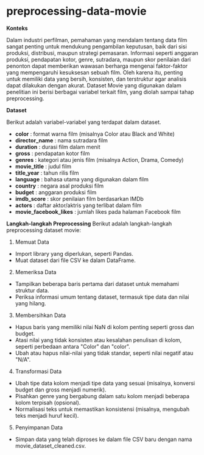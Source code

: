 # preprocessing-data-movie

**Konteks**

Dalam industri perfilman, pemahaman yang mendalam tentang data film sangat penting untuk mendukung pengambilan keputusan, baik dari sisi produksi, distribusi, maupun strategi pemasaran. Informasi seperti anggaran produksi, pendapatan kotor, genre, sutradara, maupun skor penilaian dari penonton dapat memberikan wawasan berharga mengenai faktor-faktor yang mempengaruhi kesuksesan sebuah film. Oleh karena itu, penting untuk memiliki data yang bersih, konsisten, dan terstruktur agar analisis dapat dilakukan dengan akurat. Dataset Movie yang digunakan dalam penelitian ini berisi berbagai variabel terkait film, yang diolah sampai tahap preprocessing.

**Dataset**

Berikut adalah variabel-variabel yang terdapat dalam dataset.

* **color** : format warna film (misalnya Color atau Black and White)
* **director_name** : nama sutradara film
* **duration** : durasi film dalam menit
* **gross** : pendapatan kotor film
* **genres** : kategori atau jenis film (misalnya Action, Drama, Comedy)
* **movie_title** : judul film
* **title_year** : tahun rilis film
* **language** : bahasa utama yang digunakan dalam film
* **country** : negara asal produksi film
* **budget** : anggaran produksi film
* **imdb_score** : skor penilaian film berdasarkan IMDb
* **actors** : daftar aktor/aktris yang terlibat dalam film
* **movie_facebook_likes** : jumlah likes pada halaman Facebook film

**Langkah-langkah Preprocessing**
Berikut adalah langkah-langkah preprocessing dataset movie:

1.	Memuat Data
* Import library yang diperlukan, seperti Pandas.
* Muat dataset dari file CSV ke dalam DataFrame.
2.	Memeriksa Data   
* Tampilkan beberapa baris pertama dari dataset untuk memahami struktur data.
* Periksa informasi umum tentang dataset, termasuk tipe data dan nilai yang hilang.
3.	Membersihkan Data
* Hapus baris yang memiliki nilai NaN di kolom penting seperti gross dan budget.
* Atasi nilai yang tidak konsisten atau kesalahan penulisan di kolom, seperti perbedaan antara "Color" dan "color".
* Ubah atau hapus nilai-nilai yang tidak standar, seperti nilai negatif atau "N/A".
4.	Transformasi Data 
* Ubah tipe data kolom menjadi tipe data yang sesuai (misalnya, konversi budget dan gross menjadi numerik).
* Pisahkan genre yang bergabung dalam satu kolom menjadi beberapa kolom terpisah (opsional).
* Normalisasi teks untuk memastikan konsistensi (misalnya, mengubah teks menjadi huruf kecil).
5.	Penyimpanan Data
* Simpan data yang telah diproses ke dalam file CSV baru dengan nama movie_dataset_cleaned.csv.
